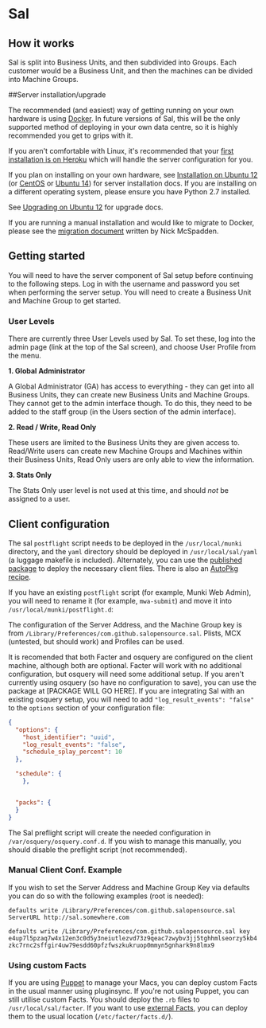 # Sal

## How it works

Sal is split into Business Units, and then subdivided into Groups. Each customer would be a Business Unit, and then the machines can be divided into Machine Groups.

##Server installation/upgrade

The recommended (and easiest) way of getting running on your own hardware is using [Docker](https://github.com/salopensource/sal/blob/master/docs/Docker.md). In future versions of Sal, this will be the only supported method of deploying in your own data centre, so it is highly recommended you get to grips with it.

If you aren't comfortable with Linux, it's recommended that your [first installation is on Heroku](https://github.com/salopensource/sal/blob/master/docs/Deploying_on_Heroku.md) which will handle the server configuration for you.

If you plan on installing on your own hardware, see [Installation on Ubuntu 12](https://github.com/salopensource/sal/blob/master/docs/Installation_on_Ubuntu_12.md) (or [CentOS](https://github.com/salopensource/sal/blob/master/docs/Installation_on_CentOS6.md) or [Ubuntu 14](https://github.com/salopensource/sal/blob/master/docs/Installation_on_Ubuntu_14.md)) for server installation docs. If you are installing on a different operating system, please ensure you have Python 2.7 installed.

See [Upgrading on Ubuntu 12](https://github.com/salopensource/sal/blob/master/docs/Upgrading_on_Ubuntu_12.md) for upgrade docs.

If you are running a manual installation and would like to migrate to Docker, please see the [migration document](https://github.com/salopensource/sal/blob/master/docs/DockerMigration.md) written by Nick McSpadden.

## Getting started

You will need to have the server component of Sal setup before continuing to the following steps. Log in with the username and password you set when performing the server setup. You will need to create a Business Unit and Machine Group to get started.

### User Levels

There are currently three User Levels used by Sal. To set these, log into the admin page (link at the top of the Sal screen), and choose User Profile from the menu.

**1. Global Administrator**

A Global Administrator (GA) has access to everything - they can get into all Business Units, they can create new Business Units and Machine Groups. They cannot get to the admin interface though. To do this, they need to be added to the staff group (in the Users section of the admin interface).

**2. Read / Write, Read Only**

These users are limited to the Business Units they are given access to. Read/Write users can create new Machine Groups and Machines within their Business Units, Read Only users are only able to view the information.

**3. Stats Only**

The Stats Only user level is not used at this time, and should *not* be assigned to a user.

## Client configuration

The sal ``postflight`` script needs to be deployed in the ``/usr/local/munki`` directory, and the ``yaml`` directory should be deployed in ``/usr/local/sal/yaml`` (a luggage makefile is included). Alternately, you can use the [published package](https://github.com/salopensource/sal-scripts/releases/latest) to deploy the necessary client files. There is also an [AutoPkg recipe](https://github.com/autopkg/grahamgilbert-recipes/tree/master/Sal).

If you have an existing ``postflight`` script (for example, Munki Web Admin), you will need to rename it (for example, ``mwa-submit``) and move it into ``/usr/local/munki/postflight.d``:

The configuration of the Server Address, and the Machine Group key is from ``/Library/Preferences/com.github.salopensource.sal``. Plists, MCX (untested, but should work) and Profiles can be used.

It is recomended that both Facter and osquery are configured on the client machine, although both are optional. Facter will work with no additional configuration, but osquery will need some additional setup. If you aren't currently using osquery (so have no configuration to save), you can use the package at [PACKAGE WILL GO HERE]. If you are integrating Sal with an existing osquery setup, you will need to add ``"log_result_events": "false"`` to the ``options`` section of your configuration file:

``` json
{
  "options": {
    "host_identifier": "uuid",
    "log_result_events": "false",
    "schedule_splay_percent": 10
  },

  "schedule": {
    },


  "packs": {
  }
}
```

The Sal preflight script will create the needed configuration in ``/var/osquery/osquery.conf.d``. If you wish to manage this manually, you should disable the preflight script (not recommended).

### Manual Client Conf. Example

If you wish to set the Server Address and Machine Group Key via defaults you can do so with the following examples (root is needed):

``defaults write /Library/Preferences/com.github.salopensource.sal ServerURL http://sal.somewhere.com``

``defaults write /Library/Preferences/com.github.salopensource.sal key e4up7l5pzaq7w4x12en3c0d5y3neiutlezvd73z9qeac7zwybv3jj5tghhmlseorzy5kb4zkc7rnc2sffgir4uw79esdd60pfzfwszkukruop0mmyn5gnhark9n8lmx9``

### Using custom Facts

If you are using [Puppet](http://puppetlabs.com) to manage your Macs, you can deploy custom Facts in the usual manner using pluginsync. If you're not using Puppet, you can still utilise custom Facts. You should deploy the ``.rb`` files to ``/usr/local/sal/facter``. If you want to use [external Facts](http://docs.puppetlabs.com/guides/custom_facts.html#external-facts), you can deploy them to the usual location (``/etc/facter/facts.d/``).
